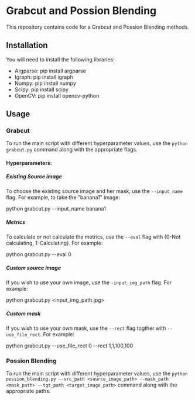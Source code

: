 # Grabcut and Possion Blending

This repository contains code for a Grabcut and Possion Blending methods.

## Installation
You will need to install the following libraries:
- Argparse: pip install argparse
- Igraph:  pip install igraph
- Numpy: pip install numpy
- Scipy: pip install scipy
- OpenCV: pip install opencv-python

## Usage

### Grabcut
To run the main script with different hyperparameter values, use the `python grabcut.py` command along with the appropriate flags.

#### Hyperparameters:


##### Existing Source image
To choose the existing source image and her mask, use the `--input_name` flag. For example, to take the "banana1" image:

python grabcut.py --input_name banana1


##### Metrics
To calculate or not calculate the metrics, use the `--eval` flag with (0-Not calculating, 1-Calculating). For example:

python grabcut.py --eval 0


##### Custom source image
If you wish to use your own image, use the `-input_img_path` flag. For example:

python grabcut.py <input_img_path.jpg>


##### Custom mask
If you wish to use your own mask, use the `--rect` flag togther with `--use_file_rect`. For example:

python grabcut.py --use_file_rect 0 --rect 1,1,100,100


### Possion Blending
To run the main script with different hyperparameter values, use the `python possion_blending.py --src_path <source_image_path> --mask_path <mask_path> --tgt_path <target_image_path>` command along with the appropriate paths.
